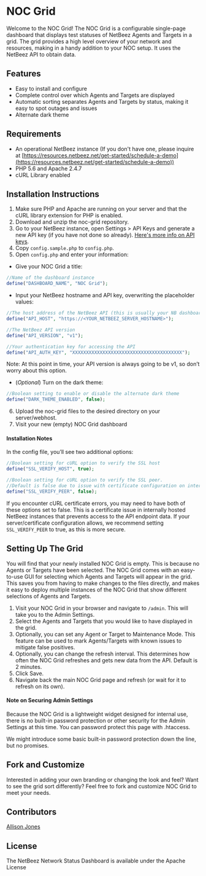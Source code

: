 # NOC Grid

Welcome to the NOC Grid! The NOC Grid is a configurable single-page dashboard that displays test statuses of NetBeez Agents and Targets in a grid.  The grid provides a high level overview of your network and resources, making in a handy addition to your NOC setup.  It uses the NetBeez API to obtain data.

## Features

* Easy to install and configure
* Complete control over which Agents and Targets are displayed
* Automatic sorting separates Agents and Targets by status, making it easy to spot outages and issues
* Alternate dark theme 

## Requirements

* An operational NetBeez instance (If you don't have one, please inquire at [https://resources.netbeez.net/get-started/schedule-a-demo](https://resources.netbeez.net/get-started/schedule-a-demo))
* PHP 5.6 and Apache 2.4.7
* cURL Library enabled

## Installation Instructions

1. Make sure PHP and Apache are running on your server and that the cURL library extension for PHP is enabled.
2. Download and unzip the noc-grid repository.
3. Go to your NetBeez instance, open Settings > API Keys and generate a new API key (if you have not done so already). [Here's more info on API keys](https://netbeez.zendesk.com/hc/en-us/articles/217532786-Settings-API-Keys).
4. Copy `config.sample.php` to `config.php`.
5. Open `config.php` and enter your information:
  * Give your NOC Grid a title:
  ```php
//Name of the dashboard instance
define("DASHBOARD_NAME", "NOC Grid");
```
  * Input your NetBeez hostname and API key, overwriting the placeholder values:
  ```php
//The host address of the NetBeez API (this is usually your NB dashboard's hostname)
define("API_HOST", "https://<YOUR_NETBEEZ_SERVER_HOSTNAME>");

//The NetBeez API version
define("API_VERSION", "v1");

//Your authentication key for accessing the API
define("API_AUTH_KEY", "XXXXXXXXXXXXXXXXXXXXXXXXXXXXXXXXXXXXXXXX");
```
Note: At this point in time, your API version is always going to be v1, so don’t worry about this option.
  * (_Optional_) Turn on the dark theme:
  ```php
//Boolean setting to enable or disable the alternate dark theme
define("DARK_THEME_ENABLED", false);
```

6. Upload the noc-grid files to the desired directory on your server/webhost.
7. Visit your new (empty) NOC Grid dashboard

#### Installation Notes

In the config file, you’ll see two additional options:

```php
//Boolean setting for cURL option to verify the SSL host
define("SSL_VERIFY_HOST", true);

//Boolean setting for cURL option to verify the SSL peer.
//Default is false due to issue with certificate configuration on internal NetBeez instances
define("SSL_VERIFY_PEER", false);
```
If you encounter cURL certificate errors, you may need to have both of these options set to false.  This is a certificate issue in internally hosted NetBeez instances that prevents access to the API endpoint data. If your server/certificate configuration allows, we recommend setting `SSL_VERIFY_PEER` to true, as this is more secure.

## Setting Up The Grid

You will find that your newly installed NOC Grid is empty.  This is because no Agents or Targets have been selected.  The NOC Grid comes with an easy-to-use GUI for selecting which Agents and Targets will appear in the grid.  This saves you from having to make changes to the files directly, and makes it easy to deploy multiple instances of the NOC Grid that show different selections of Agents and Targets.

1. Visit your NOC Grid in your browser and navigate to `/admin`.  This will take you to the Admin Settings.
2. Select the Agents and Targets that you would like to have displayed in the grid.
3. Optionally, you can set any Agent or Target to Maintenance Mode.  This feature can be used to mark Agents/Targets with known issues to mitigate false positives.
4. Optionally, you can change the refresh interval.  This determines how often the NOC Grid refreshes and gets new data from the API.  Default is 2 minutes.
5. Click Save.
6. Navigate back the main NOC Grid page and refresh (or wait for it to refresh on its own).

#### Note on Securing Admin Settings

Because the NOC Grid is a lightweight widget designed for internal use, there is no built-in password protection or other security for the Admin Settings at this time.  You can password protect this page with .htaccess.

We might introduce some basic built-in password protection down the line, but no promises.

## Fork and Customize

Interested in adding your own branding or changing the look and feel?  Want to see the grid sort differently?  Feel free to fork and customize NOC Grid to meet your needs.

## Contributors

[Allison Jones](https://github.com/alambertj)

## License

The NetBeez Network Status Dashboard is available under the Apache License
  